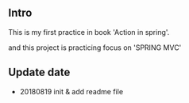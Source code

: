 ## Intro

This is my first practice in book 'Action in spring'.

and this project is practicing focus on 'SPRING MVC'


## Update date

- 20180819 init & add readme file